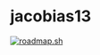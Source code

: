 # jacobias13

[![roadmap.sh](https://roadmap.sh/card/tall/66ebb92db32bbae9e208c7cd?variant=dark&roadmaps=cyber-security)](https://roadmap.sh)
